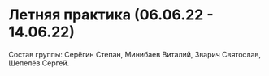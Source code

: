 # Летняя практика (06.06.22 - 14.06.22)
Состав группы: Серёгин Степан, Минибаев Виталий, Зварич Святослав, Шепелёв Сергей.
